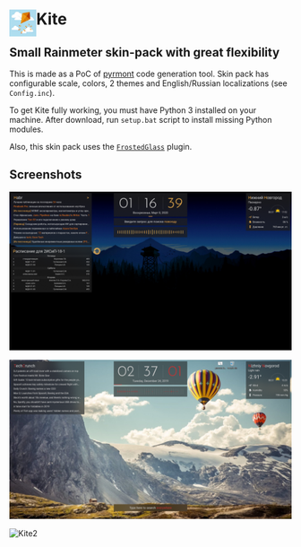 # Kite <img align="left" width=48 height=48 src="https://github.com/F1uctus/Kite/blob/master/%40Images/Kite.jpg">

## Small Rainmeter skin-pack with great flexibility

This is made as a PoC of [pyrmont](https://github.com/F1uctus/pyrmont) code generation tool.
Skin pack has configurable scale, colors, 2 themes and English/Russian localizations
(see `Config.inc`).

To get Kite fully working, you must have Python 3 installed on your machine.
After download, run `setup.bat` script to install missing Python modules.

Also, this skin pack uses the [`FrostedGlass`](https://github.com/TheAzack9/FrostedGlass) plugin.

## Screenshots

![Kite](https://github.com/F1uctus/Kite/blob/master/%40Images/Kite-beta2.png)

![Kite](https://github.com/F1uctus/Kite/blob/master/%40Images/Kite-alpha3.png)

![Kite2](https://github.com/F1uctus/Kite/blob/master/%40Images/Kite-alpha3b.png)
